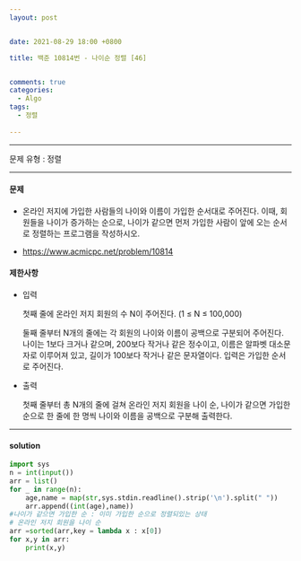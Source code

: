 ```yaml
---
layout: post


date: 2021-08-29 18:00 +0800

title: 백준 10814번 - 나이순 정렬 [46]


comments: true
categories: 
  - Algo
tags: 
  - 정렬
  
---
```


---



문제 유형 : 정렬

---

#### 문제

- 온라인 저지에 가입한 사람들의 나이와 이름이 가입한 순서대로 주어진다. 이때, 회원들을 나이가 증가하는 순으로, 나이가 같으면 먼저 가입한 사람이 앞에 오는 순서로 정렬하는 프로그램을 작성하시오.

- https://www.acmicpc.net/problem/10814

#### 제한사항

- 입력

  첫째 줄에 온라인 저지 회원의 수 N이 주어진다. (1 ≤ N ≤ 100,000)

  둘째 줄부터 N개의 줄에는 각 회원의 나이와 이름이 공백으로 구분되어 주어진다. 나이는 1보다 크거나 같으며, 200보다 작거나 같은 정수이고, 이름은 알파벳 대소문자로 이루어져 있고, 길이가 100보다 작거나 같은 문자열이다. 입력은 가입한 순서로 주어진다.

- 출력

  첫째 줄부터 총 N개의 줄에 걸쳐 온라인 저지 회원을 나이 순, 나이가 같으면 가입한 순으로 한 줄에 한 명씩 나이와 이름을 공백으로 구분해 출력한다.

---

#### solution

```python
import sys
n = int(input())
arr = list()
for _ in range(n):
    age,name = map(str,sys.stdin.readline().strip('\n').split(" "))
    arr.append((int(age),name))
#나이가 같으면 가입한 순 : 이미 가입한 순으로 정렬되있는 상태
# 온라인 저지 회원을 나이 순
arr =sorted(arr,key = lambda x : x[0])
for x,y in arr:
    print(x,y)
```



 